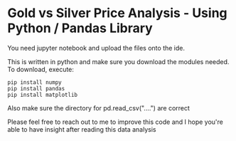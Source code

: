 # Gold vs Silver Price Analysis - Using Python / Pandas Library
You need jupyter notebook and upload the files onto the ide.

This is written in python and make sure you download the modules needed.
To download, execute:
```
pip install numpy
pip install pandas
pip install matplotlib
```

Also make sure the directory for pd.read_csv("....") are correct

Please feel free to reach out to me to improve this code and I hope you're able to have insight
after reading this data analysis
